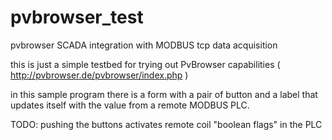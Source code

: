 # pvbrowser_test
pvbrowser SCADA integration with MODBUS tcp data acquisition

this is just a simple testbed for trying out PvBrowser capabilities ( http://pvbrowser.de/pvbrowser/index.php )

in this sample program there is a form with a pair of button and a label that updates itself with the value from a remote MODBUS PLC.

TODO: pushing the buttons activates remote coil "boolean flags" in the PLC 



